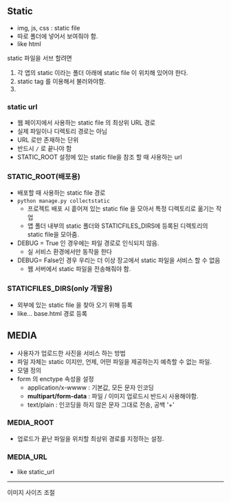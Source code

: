 ## Static

- img, js, css : static file
- 따로 폴더에 넣어서 보여줘야 함.
- like html



static 파일을 서브 할려면

1. 각 앱의 static 이라는 폴더 아래에 static file 이 위치해 있어야 한다.
2. static tag 를 이용해서 불러와야함.
3. 



### static url

- 웹 페이지에서 사용하는 static file 의 최상위 URL 경로
- 실제 파일이나 디렉토리 경로는 아님
- URL 로만 존재하는 단위
- 반드시 `/` 로 끝나야 함
- STATIC_ROOT 설정에 있는 static file을 참조 할 때 사용하는 url



### STATIC_ROOT(배포용)

- 배포할 때 사용하는 static file 경로
- `python manage.py collectstatic`
  - 프로젝트 배포 시 흩어져 있는 static file 을 모아서 특정 디렉토리로 옮기는 작업
  - 앱 폴더 내부의 static 폴더와 STATICFILES_DIRS에 등록된 디렉토리의 static file을 모아줌.
- DEBUG = True 인 경우에는 파일 경로로 인식되지 않음.
  - 실 서비스 환경에서만 동작을 한다
- DEBUG= False인 경우 우리는 더 이상 장고에서 static 파일을 서비스 할 수 없음
  - 웹 서버에서 static 파일을 전송해줘야 함.



### STATICFILES_DIRS(only 개발용)

- 외부에 있는 static file 을 찾아 오기 위해 등록
- like... base.html 경로 등록





## MEDIA

- 사용자가 업로드한 사진을 서비스 하는 방법
- 파일 자체는 static 이지만, 언제, 어떤 파일을 제공하는지 예측할 수 없는 파일.
- 모델 정의
- form 의 enctype 속성을 설정
  - application/x-wwww : 기본값, 모든 문자 인코딩
  - **multipart/form-data** : 파일 / 이미지 업로드시 반드시 사용해야함.
  - text/plain : 인코딩을 하지 않은 문자 그대로 전송, 공백 '+' 



### MEDIA_ROOT

- 업로드가 끝난 파일을 위치할 최상위 경로를 지정하는 설정.



### MEDIA_URL

- like static_url 





----

이미지 사이즈 조절

